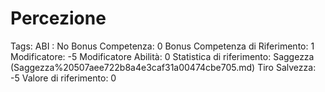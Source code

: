 # Percezione

Tags: ABI
: No
Bonus Competenza: 0
Bonus Competenza di Riferimento: 1
Modificatore: -5
Modificatore  Abilità: 0
Statistica di riferimento: Saggezza (Saggezza%20507aee722b8a4e3caf31a00474cbe705.md)
Tiro Salvezza: -5
Valore di riferimento: 0